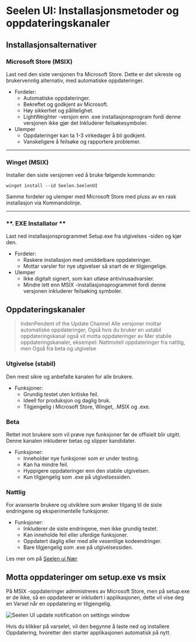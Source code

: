 # **Seelen UI: Installasjonsmetoder og oppdateringskanaler**

## **Installasjonsalternativer**

### **Microsoft Store (MSIX)**

Last ned den siste versjonen fra Microsoft Store. Dette er det sikreste
 og brukervennlig alternativ, med automatiske oppdateringer.

*   Fordeler:
    *   Automatiske oppdateringer.
    *   Bekreftet og godkjent av Microsoft.
    *   Høy sikkerhet og pålitelighet.
    *   LightWeighter -versjon enn .exe installasjonsprogram fordi denne versjonen ikke gjør det
         Inkluderer feilsøkesymboler.
*   Ulemper
    *   Oppdateringer kan ta 1-3 virkedager å bli godkjent.
    *   Vanskeligere å feilsøke og rapportere problemer.

***

### **Winget (MSIX)**

Installer den siste versjonen ved å bruke følgende kommando:

```pwsh
winget install --id Seelen.SeelenUI
```

Samme fordeler og ulemper med Microsoft Store med pluss av en rask installasjon via
 Kommandolinje.

***

### \*\*. EXE Installator \*\*

Last ned installasjonsprogrammet Setup.exe fra utgivelses -siden og kjør den.

*   Fordeler:
    *   Raskere installasjon med umiddelbare oppdateringer.
    *   Mottar varsler for nye utgivelser så snart de er tilgjengelige.
*   Ulemper
    *   Ikke digitalt signert, som kan utløse antivirusadvarsler.
    *   Mindre lett enn MSIX -installasjonsprogrammet fordi denne versjonen inkluderer feilsøking
         symboler.

## **Oppdateringskanaler**

> IndenPendent of the Update Channel Alle versjoner mottar automatiske oppdateringer,
>  Også hvis du bruker en ustabil oppdateringskanal også vil motta oppdateringer av
>  Mer stabile oppdateringskanaler, eksempel: Nattmotell oppdateringer fra nattlig, men
>  Også fra beta og utgivelse

### **Utgivelse (stabil)**

Den mest sikre og anbefalte kanalen for alle brukere.

*   Funksjoner:
    *   Grundig testet uten kritiske feil.
    *   Ideell for produksjon og daglig bruk.
    *   Tilgjengelig i Microsoft Store, Winget, .MSIX og .exe.

### **Beta**

Rettet mot brukere som vil prøve nye funksjoner før de offisielt blir utgitt.
 Denne kanalen inkluderer betas og slipper kandidater.

*   Funksjoner:
    *   Inneholder nye funksjoner som er under testing.
    *   Kan ha mindre feil.
    *   Hyppigere oppdateringer enn den stabile utgivelsen.
    *   Kun tilgjengelig som .exe på utgivelsessiden.

### **Nattlig**

For avanserte brukere og utviklere som ønsker tilgang til de siste endringene og
 eksperimentelle funksjoner.

*   Funksjoner:
    *   Inkluderer de siste endringene, men ikke grundig testet.
    *   Kan inneholde feil eller uferdige funksjoner.
    *   Oppdatert daglig eller med alle vesentlige kodeendringer.
    *   Bare tilgjengelig som .exe på utgivelsessiden.

Les mer om på [Seelen ui Nær](./nightly.md)

## **Motta oppdateringer om setup.exe vs msix**

På MSIX -oppdateringer administreres av Microsoft Store, men på setup.exe er de
 ikke, så en oppdaterer er inkludert i applikasjonen, dette vil vise deg en
 Varsel når en oppdatering er tilgjengelig.

![Seelen UI update notification on settings window](https://github.com/Seelen-Inc/slu-blog/blob/master/blog/seelen-ui-distribution-channels/image.png?raw=true)

Hvis du klikker på varselet, vil den begynne å laste ned og installere
 Oppdatering, hvoretter den starter applikasjonen automatisk på nytt.
